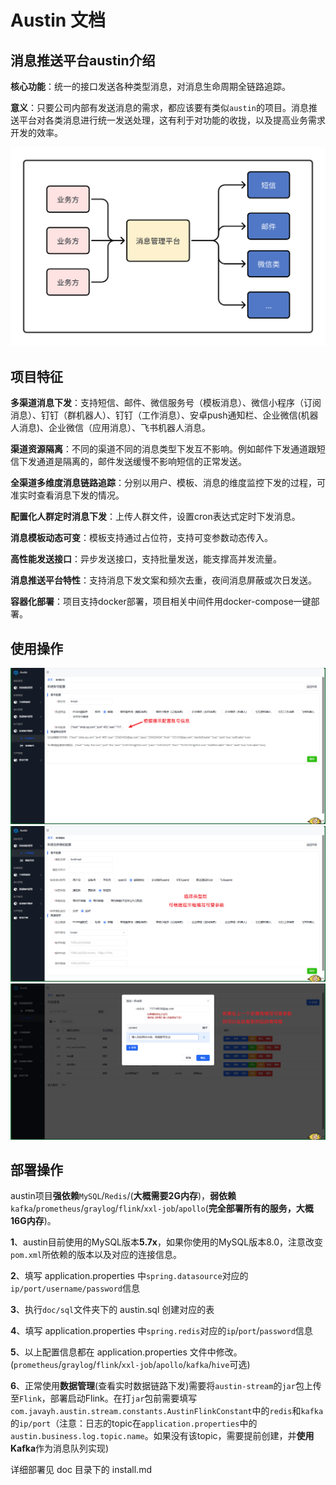 # Austin 文档



## 消息推送平台austin介绍

**核心功能**：统一的接口发送各种类型消息，对消息生命周期全链路追踪。

**意义**：只要公司内部有发送消息的需求，都应该要有类似`austin`的项目。消息推送平台对各类消息进行统一发送处理，这有利于对功能的收拢，以及提高业务需求开发的效率。

![](doc/images/1.jpeg)

## 项目特征

**多渠道消息下发**：支持短信、邮件、微信服务号（模板消息）、微信小程序（订阅消息）、钉钉（群机器人）、钉钉（工作消息）、安卓push通知栏、企业微信(机器人消息)、企业微信（应用消息）、飞书机器人消息。

**渠道资源隔离**：不同的渠道不同的消息类型下发互不影响。例如邮件下发通道跟短信下发通道是隔离的，邮件发送缓慢不影响短信的正常发送。

**全渠道多维度消息链路追踪**：分别以用户、模板、消息的维度监控下发的过程，可准实时查看消息下发的情况。

**配置化人群定时消息下发**：上传人群文件，设置cron表达式定时下发消息。

**消息模板动态可变**：模板支持通过占位符，支持可变参数动态传入。

**高性能发送接口**：异步发送接口，支持批量发送，能支撑高并发流量。

**消息推送平台特性**：支持消息下发文案和频次去重，夜间消息屏蔽或次日发送。

**容器化部署**：项目支持docker部署，项目相关中间件用docker-compose一键部署。



## 使用操作

![](doc/images/2.jpeg)
![](doc/images/3.jpeg)
![](doc/images/4.jpeg)


## 部署操作

austin项目**强依赖**`MySQL`/`Redis`/(**大概需要2G内存**)，**弱依赖**`kafka`/`prometheus`/`graylog`/`flink`/`xxl-job`/`apollo`(**完全部署所有的服务，大概16G内存**)。

**1**、austin目前使用的MySQL版本**5.7x**，如果你使用的MySQL版本8.0，注意改变`pom.xml`所依赖的版本以及对应的连接信息。

**2**、填写 application.properties 中`spring.datasource`对应的`ip/port/username/password`信息

**3**、执行`doc/sql`文件夹下的 austin.sql 创建对应的表

**4**、填写 application.properties 中`spring.redis`对应的`ip`/`port`/`password`信息

**5**、以上配置信息都在 application.properties 文件中修改。(`prometheus`/`graylog`/`flink`/`xxl-job`/`apollo`/`kafka`/`hive`可选)

**6**、正常使用**数据管理**(查看实时数据链路下发)需要将`austin-stream`的`jar`包上传至`Flink`，部署启动Flink。在打`jar`包前需要填写`com.javayh.austin.stream.constants.AustinFlinkConstant`中的`redis`和`kafka`的`ip/port`（注意：日志的topic在`application.properties`中的`austin.business.log.topic.name`。如果没有该topic，需要提前创建，并**使用Kafka**作为消息队列实现)

详细部署见 doc 目录下的 install.md

